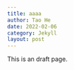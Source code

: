 ```yaml
---
title: aaaa
author: Tao He
date: 2022-02-06
category: Jekyll
layout: post
---
```


This is an draft page.
